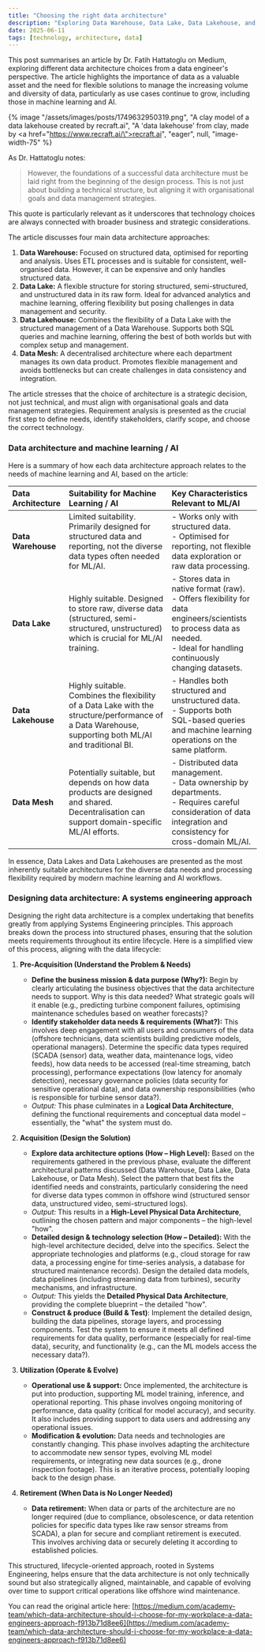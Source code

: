 ```yaml
---
title: "Choosing the right data architecture"
description: "Exploring Data Warehouse, Data Lake, Data Lakehouse, and Data Mesh architectures from a data engineer's perspective."
date: 2025-06-11
tags: [technology, architecture, data]
---
```


This post summarises an article by Dr. Fatih Hattatoglu on Medium, exploring different data architecture choices from a data engineer's perspective. The article highlights the importance of data as a valuable asset and the need for flexible solutions to manage the increasing volume and diversity of data, particularly as use cases continue to grow, including those in machine learning and AI.

{% image "/assets/images/posts/1749632950319.png", "A clay model of a data lakehouse created by recraft.ai", "A 'data lakehouse' from clay, made by <a href=\"https://www.recraft.ai/\">recraft.ai</a>", "eager", null, "image-width-75" %}


As Dr. Hattatoglu notes:

> However, the foundations of a successful data architecture must be laid right from the beginning of the design process. This is not just about building a technical structure, but aligning it with organisational goals and data management strategies.

This quote is particularly relevant as it underscores that technology choices are always connected with broader business and strategic considerations.

The article discusses four main data architecture approaches:

1.  **Data Warehouse:** Focused on structured data, optimised for reporting and analysis. Uses ETL processes and is suitable for consistent, well-organised data. However, it can be expensive and only handles structured data.
2.  **Data Lake:** A flexible structure for storing structured, semi-structured, and unstructured data in its raw form. Ideal for advanced analytics and machine learning, offering flexibility but posing challenges in data management and security.
3.  **Data Lakehouse:** Combines the flexibility of a Data Lake with the structured management of a Data Warehouse. Supports both SQL queries and machine learning, offering the best of both worlds but with complex setup and management.
4.  **Data Mesh:** A decentralised architecture where each department manages its own data product. Promotes flexible management and avoids bottlenecks but can create challenges in data consistency and integration.

The article stresses that the choice of architecture is a strategic decision, not just technical, and must align with organisational goals and data management strategies. Requirement analysis is presented as the crucial first step to define needs, identify stakeholders, clarify scope, and choose the correct technology.

### Data architecture and machine learning / AI

Here is a summary of how each data architecture approach relates to the needs of machine learning and AI, based on the article:

| Data Architecture | Suitability for Machine Learning / AI | Key Characteristics Relevant to ML/AI |
| :---------------- | :----------------------------------------------------------------------------------------------------------------------------------- | :----------------------------------------------------------------------------------------------------------------------------------- |
| **Data Warehouse** | Limited suitability. Primarily designed for structured data and reporting, not the diverse data types often needed for ML/AI. | - Works only with structured data. <br>- Optimised for reporting, not flexible data exploration or raw data processing. |
| **Data Lake**     | Highly suitable. Designed to store raw, diverse data (structured, semi-structured, unstructured) which is crucial for ML/AI training. | - Stores data in native format (raw). <br>- Offers flexibility for data engineers/scientists to process data as needed. <br>- Ideal for handling continuously changing datasets. |
| **Data Lakehouse**| Highly suitable. Combines the flexibility of a Data Lake with the structure/performance of a Data Warehouse, supporting both ML/AI and traditional BI. | - Handles both structured and unstructured data. <br>- Supports both SQL-based queries and machine learning operations on the same platform. |
| **Data Mesh**     | Potentially suitable, but depends on how data products are designed and shared. Decentralisation can support domain-specific ML/AI efforts. | - Distributed data management. <br>- Data ownership by departments. <br>- Requires careful consideration of data integration and consistency for cross-domain ML/AI. |

In essence, Data Lakes and Data Lakehouses are presented as the most inherently suitable architectures for the diverse data needs and processing flexibility required by modern machine learning and AI workflows.

### Designing data architecture: A systems engineering approach

Designing the right data architecture is a complex undertaking that benefits greatly from applying Systems Engineering principles. This approach breaks down the process into structured phases, ensuring that the solution meets requirements throughout its entire lifecycle. Here is a simplified view of this process, aligning with the data lifecycle:

1.  **Pre-Acquisition (Understand the Problem & Needs)**
    *   **Define the business mission & data purpose (Why?):** Begin by clearly articulating the business objectives that the data architecture needs to support. Why is this data needed? What strategic goals will it enable (e.g., predicting turbine component failures, optimising maintenance schedules based on weather forecasts)?
    *   **Identify stakeholder data needs & requirements (What?):** This involves deep engagement with all users and consumers of the data (offshore technicians, data scientists building predictive models, operational managers). Determine the specific data types required (SCADA (sensor) data, weather data, maintenance logs, video feeds), how data needs to be accessed (real-time streaming, batch processing), performance expectations (low latency for anomaly detection), necessary governance policies (data security for sensitive operational data), and data ownership responsibilities (who is responsible for turbine sensor data?).
    *   *Output:* This phase culminates in a **Logical Data Architecture**, defining the functional requirements and conceptual data model – essentially, the "what" the system must do.

2.  **Acquisition (Design the Solution)**
    *   **Explore data architecture options (How – High Level):** Based on the requirements gathered in the previous phase, evaluate the different architectural patterns discussed (Data Warehouse, Data Lake, Data Lakehouse, or Data Mesh). Select the pattern that best fits the identified needs and constraints, particularly considering the need for diverse data types common in offshore wind (structured sensor data, unstructured video, semi-structured logs).
    *   *Output:* This results in a **High-Level Physical Data Architecture**, outlining the chosen pattern and major components – the high-level "how".
    *   **Detailed design & technology selection (How – Detailed):** With the high-level architecture decided, delve into the specifics. Select the appropriate technologies and platforms (e.g., cloud storage for raw data, a processing engine for time-series analysis, a database for structured maintenance records). Design the detailed data models, data pipelines (including streaming data from turbines), security mechanisms, and infrastructure.
    *   *Output:* This yields the **Detailed Physical Data Architecture**, providing the complete blueprint – the detailed "how".
    *   **Construct & produce (Build & Test)**: Implement the detailed design, building the data pipelines, storage layers, and processing components. Test the system to ensure it meets all defined requirements for data quality, performance (especially for real-time data), security, and functionality (e.g., can the ML models access the necessary data?).

3.  **Utilization (Operate & Evolve)**
    *   **Operational use & support:** Once implemented, the architecture is put into production, supporting ML model training, inference, and operational reporting. This phase involves ongoing monitoring of performance, data quality (critical for model accuracy), and security. It also includes providing support to data users and addressing any operational issues.
    *   **Modification & evolution:** Data needs and technologies are constantly changing. This phase involves adapting the architecture to accommodate new sensor types, evolving ML model requirements, or integrating new data sources (e.g., drone inspection footage). This is an iterative process, potentially looping back to the design phase.

4.  **Retirement (When Data is No Longer Needed)**
    *   **Data retirement:** When data or parts of the architecture are no longer required (due to compliance, obsolescence, or data retention policies for specific data types like raw sensor streams from SCADA), a plan for secure and compliant retirement is executed. This involves archiving data or securely deleting it according to established policies.

This structured, lifecycle-oriented approach, rooted in Systems Engineering, helps ensure that the data architecture is not only technically sound but also strategically aligned, maintainable, and capable of evolving over time to support critical operations like offshore wind maintenance.

You can read the original article here: [https://medium.com/academy-team/which-data-architecture-should-i-choose-for-my-workplace-a-data-engineers-approach-f913b71d8ee6](https://medium.com/academy-team/which-data-architecture-should-i-choose-for-my-workplace-a-data-engineers-approach-f913b71d8ee6)
